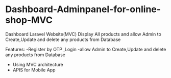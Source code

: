# Dashboard-Adminpanel-for-online-shop-MVC


Dashboard Laravel Website(MVC)
Display All products and allow Admin to Create,Update and delete any products from Database

Features:
-Register by OTP ,Login
-allow Admin to Create,Update and delete any products from Database
- Using MVC architecture
- APIS for Mobile App
